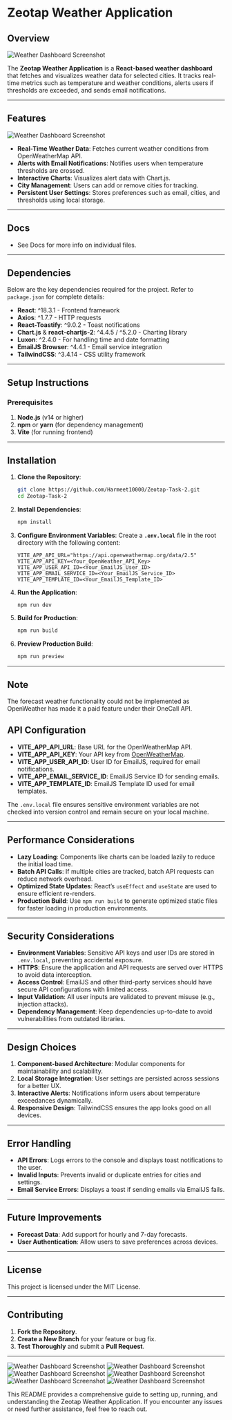 
# Zeotap Weather Application

## Overview
![Weather Dashboard Screenshot](https://github.com/Harmeet10000/Zeotap-Task-2/blob/main/public/Screenshot%20from%202024-10-25%2002-02-19.png)

The **Zeotap Weather Application** is a **React-based weather dashboard** that fetches and visualizes weather data for selected cities. It tracks real-time metrics such as temperature and weather conditions, alerts users if thresholds are exceeded, and sends email notifications.

---

## Features
![Weather Dashboard Screenshot](https://github.com/Harmeet10000/Zeotap-Task-2/blob/main/public/Screenshot%20from%202024-10-25%2001-30-15.png)

- **Real-Time Weather Data**: Fetches current weather conditions from OpenWeatherMap API.
- **Alerts with Email Notifications**: Notifies users when temperature thresholds are crossed.
- **Interactive Charts**: Visualizes alert data with Chart.js.
- **City Management**: Users can add or remove cities for tracking.
- **Persistent User Settings**: Stores preferences such as email, cities, and thresholds using local storage.

---

## Docs
- See Docs for more info on individual files.

---

## Dependencies

Below are the key dependencies required for the project. Refer to `package.json` for complete details:

- **React**: ^18.3.1 - Frontend framework
- **Axios**: ^1.7.7 - HTTP requests
- **React-Toastify**: ^9.0.2 - Toast notifications
- **Chart.js** & **react-chartjs-2**: ^4.4.5 / ^5.2.0 - Charting library
- **Luxon**: ^2.4.0 - For handling time and date formatting
- **EmailJS Browser**: ^4.4.1 - Email service integration
- **TailwindCSS**: ^3.4.14 - CSS utility framework

---

## Setup Instructions

### Prerequisites

1. **Node.js** (v14 or higher)
2. **npm** or **yarn** (for dependency management)
3. **Vite** (for running frontend)

---

## Installation

1. **Clone the Repository**:
   ```bash
   git clone https://github.com/Harmeet10000/Zeotap-Task-2.git
   cd Zeotap-Task-2
   ```

2. **Install Dependencies**:
   ```bash
   npm install
   ```

3. **Configure Environment Variables**:
   Create a **`.env.local`** file in the root directory with the following content:

   ```plaintext
   VITE_APP_API_URL="https://api.openweathermap.org/data/2.5"
   VITE_APP_API_KEY=<Your_OpenWeather_API_Key>
   VITE_APP_USER_API_ID=<Your_EmailJS_User_ID>
   VITE_APP_EMAIL_SERVICE_ID=<Your_EmailJS_Service_ID>
   VITE_APP_TEMPLATE_ID=<Your_EmailJS_Template_ID>
   ```

4. **Run the Application**:
   ```bash
   npm run dev
   ```

5. **Build for Production**:
   ```bash
   npm run build
   ```

6. **Preview Production Build**:
   ```bash
   npm run preview
   ```

---

## Note

The forecast weather functionality could not be implemented as OpenWeather has made it a paid feature under their OneCall API.

## API Configuration

- **VITE_APP_API_URL**: Base URL for the OpenWeatherMap API.
- **VITE_APP_API_KEY**: Your API key from [OpenWeatherMap](https://openweathermap.org/).
- **VITE_APP_USER_API_ID**: User ID for EmailJS, required for email notifications.
- **VITE_APP_EMAIL_SERVICE_ID**: EmailJS Service ID for sending emails.
- **VITE_APP_TEMPLATE_ID**: EmailJS Template ID used for email templates.

The `.env.local` file ensures sensitive environment variables are not checked into version control and remain secure on your local machine.

---

## Performance Considerations

- **Lazy Loading**: Components like charts can be loaded lazily to reduce the initial load time.
- **Batch API Calls**: If multiple cities are tracked, batch API requests can reduce network overhead.
- **Optimized State Updates**: React’s `useEffect` and `useState` are used to ensure efficient re-renders.
- **Production Build**: Use `npm run build` to generate optimized static files for faster loading in production environments.

---

## Security Considerations

- **Environment Variables**: Sensitive API keys and user IDs are stored in `.env.local`, preventing accidental exposure.
- **HTTPS**: Ensure the application and API requests are served over HTTPS to avoid data interception.
- **Access Control**: EmailJS and other third-party services should have secure API configurations with limited access.
- **Input Validation**: All user inputs are validated to prevent misuse (e.g., injection attacks).
- **Dependency Management**: Keep dependencies up-to-date to avoid vulnerabilities from outdated libraries.

---

## Design Choices

1. **Component-based Architecture**: Modular components for maintainability and scalability.
2. **Local Storage Integration**: User settings are persisted across sessions for a better UX.
3. **Interactive Alerts**: Notifications inform users about temperature exceedances dynamically.
4. **Responsive Design**: TailwindCSS ensures the app looks good on all devices.

---

## Error Handling

- **API Errors**: Logs errors to the console and displays toast notifications to the user.
- **Invalid Inputs**: Prevents invalid or duplicate entries for cities and settings.
- **Email Service Errors**: Displays a toast if sending emails via EmailJS fails.

---

## Future Improvements

- **Forecast Data**: Add support for hourly and 7-day forecasts.
- **User Authentication**: Allow users to save preferences across devices.

---

## License

This project is licensed under the MIT License.

---

## Contributing

1. **Fork the Repository**.
2. **Create a New Branch** for your feature or bug fix.
3. **Test Thoroughly** and submit a **Pull Request**.

---
![Weather Dashboard Screenshot](https://github.com/Harmeet10000/Zeotap-Task-2/blob/main/public/Screenshot%20from%202024-10-25%2001-11-20.png)
![Weather Dashboard Screenshot](https://github.com/Harmeet10000/Zeotap-Task-2/blob/main/public/Screenshot%20from%202024-10-25%2001-11-40.png)
![Weather Dashboard Screenshot](https://github.com/Harmeet10000/Zeotap-Task-2/blob/main/public/Screenshot%20from%202024-10-25%2001-12-49.png)
![Weather Dashboard Screenshot](https://github.com/Harmeet10000/Zeotap-Task-2/blob/main/public/Screenshot%20from%202024-10-25%2001-30-25.png)
![Weather Dashboard Screenshot](https://github.com/Harmeet10000/Zeotap-Task-2/blob/main/public/Screenshot%20from%202024-10-25%2001-32-24.png)
![Weather Dashboard Screenshot](https://github.com/Harmeet10000/Zeotap-Task-2/blob/main/public/Screenshot%20from%202024-10-25%2001-32-43.png)




This README provides a comprehensive guide to setting up, running, and understanding the Zeotap Weather Application. If you encounter any issues or need further assistance, feel free to reach out.
